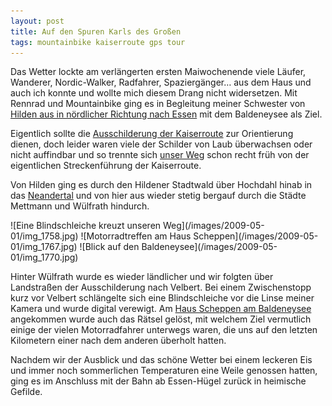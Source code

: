 ```yaml
---
layout: post
title: Auf den Spuren Karls des Großen
tags: mountainbike kaiserroute gps tour
---
```


Das Wetter lockte am verlängerten ersten Maiwochenende viele Läufer, Wanderer, Nordic-Walker, Radfahrer, Spaziergänger… aus dem Haus und auch ich konnte und wollte mich diesem Drang nicht widersetzen. Mit Rennrad und Mountainbike ging es in Begleitung meiner Schwester von [Hilden aus in nördlicher Richtung nach Essen](http://gpsies.de/map.do?fileId=oxubnwtfhbyjrhio) mit dem Baldeneysee als Ziel.

Eigentlich sollte die [Ausschilderung der Kaiserroute](http://www.kaiser-route.info/) zur Orientierung dienen, doch leider waren viele der Schilder von Laub überwachsen oder nicht auffindbar und so trennte sich [unser Weg](http://gpsies.de/map.do?fileId=oxubnwtfhbyjrhio) schon recht früh von der eigentlichen Streckenführung der Kaiserroute.

Von Hilden ging es durch den Hildener Stadtwald über Hochdahl hinab in das [Neandertal](http://de.wikipedia.org/wiki/Neandertal) und von hier aus wieder stetig bergauf durch die Städte Mettmann und Wülfrath hindurch.

<div class="gallery" markdown="1">
![Eine Blindschleiche kreuzt unseren Weg](/images/2009-05-01/img_1758.jpg)
![Motorradtreffen am Haus Scheppen](/images/2009-05-01/img_1767.jpg)
![Blick auf den Baldeneysee](/images/2009-05-01/img_1770.jpg)
</div>

Hinter Wülfrath wurde es wieder ländlicher und wir folgten über Landstraßen der Ausschilderung nach Velbert. Bei einem Zwischenstopp kurz vor Velbert schlängelte sich eine Blindschleiche vor die Linse meiner Kamera und wurde digital verewigt. Am [Haus Scheppen am Baldeneysee](http://www.road-concept.eu/motorrad-treff-haus-scheppen.html) angekommen wurde auch das Rätsel gelöst, mit welchem Ziel vermutlich einige der vielen Motorradfahrer unterwegs waren, die uns auf den letzten Kilometern einer nach dem anderen überholt hatten.

Nachdem wir der Ausblick und das schöne Wetter bei einem leckeren Eis und immer noch sommerlichen Temperaturen eine Weile genossen hatten, ging es im Anschluss mit der Bahn ab Essen-Hügel zurück in heimische Gefilde.
